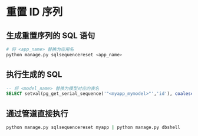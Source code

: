 # 重置 ID 序列

## 生成重置序列的 SQL 语句

```sh
# 将 <app_name> 替换为应用名
python manage.py sqlsequencereset <app_name>
```

## 执行生成的 SQL

```sql
-- 将 <model_name> 替换为模型对应的表名
SELECT setval(pg_get_serial_sequence('"<myapp_mymodel>"','id'), coalesce(max("id"), 1), max("id") IS NOT null) FROM "<myapp_mymodel>";
```

## 通过管道直接执行

```sh
python manage.py sqlsequencereset myapp | python manage.py dbshell
```

